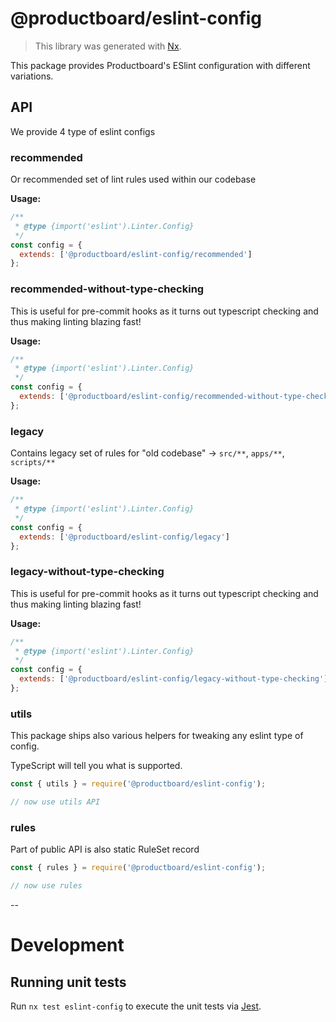 # @productboard/eslint-config

> This library was generated with [Nx](https://nx.dev).

This package provides Productboard's ESlint configuration with different variations.

## API

We provide 4 type of eslint configs

### recommended

Or recommended set of lint rules used within our codebase

**Usage:**

```js
/**
 * @type {import('eslint').Linter.Config}
 */
const config = {
  extends: ['@productboard/eslint-config/recommended']
};
```

### recommended-without-type-checking

This is useful for pre-commit hooks as it turns out typescript checking and thus making linting blazing fast!

**Usage:**

```js
/**
 * @type {import('eslint').Linter.Config}
 */
const config = {
  extends: ['@productboard/eslint-config/recommended-without-type-checking']
};
```

### legacy

Contains legacy set of rules for "old codebase" -> `src/**`, `apps/**`, `scripts/**`

**Usage:**

```js
/**
 * @type {import('eslint').Linter.Config}
 */
const config = {
  extends: ['@productboard/eslint-config/legacy']
};
```

### legacy-without-type-checking

This is useful for pre-commit hooks as it turns out typescript checking and thus making linting blazing fast!

**Usage:**

```js
/**
 * @type {import('eslint').Linter.Config}
 */
const config = {
  extends: ['@productboard/eslint-config/legacy-without-type-checking']
};
```

### utils

This package ships also various helpers for tweaking any eslint type of config.

TypeScript will tell you what is supported.

```js
const { utils } = require('@productboard/eslint-config');

// now use utils API
```

### rules

Part of public API is also static RuleSet record

```js
const { rules } = require('@productboard/eslint-config');

// now use rules
```

--

# Development

## Running unit tests

Run `nx test eslint-config` to execute the unit tests via [Jest](https://jestjs.io).
